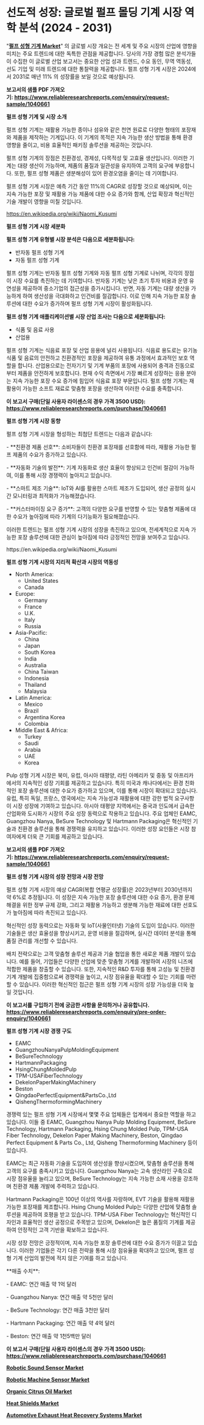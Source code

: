 <p><h1>선도적 성장: 글로벌 펄프 몰딩 기계 시장 역학 분석 (2024 - 2031)</h1></p><p>"<strong><a href="https://www.reliableresearchreports.com/pulp-moulding-machinery-r1040661">펄프 성형 기계 Market</a></strong>" 의 글로벌 시장 개요는 전 세계 및 주요 시장의 산업에 영향을 미치는 주요 트렌드에 대한 독특한 관점을 제공합니다. 당사의 가장 경험 많은 분석가들이 수집한 이 글로벌 산업 보고서는 중요한 산업 성과 트렌드, 수요 동인, 무역 역동성, 선도 기업 및 미래 트렌드에 대한 통찰력을 제공합니다. 펄프 성형 기계 시장은 2024에서 2031로 매년 11% 의 성장률을 보일 것으로 예상됩니다.</p>
<p><strong>보고서의 샘플 PDF 가져오기:&nbsp;<a href="https://www.reliableresearchreports.com/enquiry/request-sample/1040661">https://www.reliableresearchreports.com/enquiry/request-sample/1040661</a></strong></p>
<p><strong>펄프 성형 기계 및 시장 소개</strong></p>
<p><p>펄프 성형 기계는 재활용 가능한 종이나 섬유와 같은 천연 원료로 다양한 형태의 포장재와 제품을 제작하는 기계입니다. 이 기계의 목적은 지속 가능한 생산 방법을 통해 환경 영향을 줄이고, 비용 효율적인 패키징 솔루션을 제공하는 것입니다. </p><p>펄프 성형 기계의 장점은 친환경성, 경제성, 다목적성 및 고효율 생산입니다. 이러한 기계는 대량 생산이 가능하며, 제품의 품질과 일관성을 유지하여 고객의 요구에 부응합니다. 또한, 펄프 성형 제품은 생분해성이 있어 환경오염을 줄이는 데 기여합니다.</p><p>펄프 성형 기계 시장은 예측 기간 동안 11%의 CAGR로 성장할 것으로 예상되며, 이는 지속 가능한 포장 및 재활용 가능 제품에 대한 수요 증가와 함께, 산업 확장과 혁신적인 기술 개발이 영향을 미칠 것입니다.</p></p>
<p><a href="https://en.wikipedia.org/wiki/Naomi_Kusumi">https://en.wikipedia.org/wiki/Naomi_Kusumi</a></p>
<p><strong>펄프 성형 기계 시장 세분화</strong></p>
<p><strong>펄프 성형 기계 유형별 시장 분석은 다음으로 세분화됩니다:</strong></p>
<p><ul><li>반자동 펄프 성형 기계</li><li>자동 펄프 성형 기계</li></ul></p>
<p><p>펄프 성형 기계는 반자동 펄프 성형 기계와 자동 펄프 성형 기계로 나뉘며, 각각의 장점이 시장 수요를 촉진하는 데 기여합니다. 반자동 기계는 낮은 초기 투자 비용과 운영 유연성을 제공하여 중소기업의 접근성을 증가시킵니다. 반면, 자동 기계는 대량 생산을 가능하게 하여 생산성을 극대화하고 인건비를 절감합니다. 이로 인해 지속 가능한 포장 솔루션에 대한 수요가 증가하며 펄프 성형 기계 시장이 활성화됩니다.</p></p>
<p><strong>펄프 성형 기계 애플리케이션별 시장 산업 조사는 다음으로 세분화됩니다:</strong></p>
<p><ul><li>식품 및 음료 사용</li><li>산업용</li></ul></p>
<p><p>펄프 성형 기계는 식음료 포장 및 산업 응용에 널리 사용됩니다. 식음료 용도로는 유기농 식품 및 음료의 안전하고 친환경적인 포장을 제공하여 유통 과정에서 효과적인 보호 역할을 합니다. 산업용으로는 전자기기 및 기계 부품의 포장에 사용되어 충격과 진동으로부터 제품을 안전하게 보호합니다. 현재 수익 측면에서 가장 빠르게 성장하는 응용 분야는 지속 가능한 포장 수요 증가에 힘입어 식음료 포장 부문입니다. 펄프 성형 기계는 재활용이 가능한 소프트 재료로 맞춤형 포장을 생산하여 이러한 수요를 충족합니다.</p></p>
<p><strong>이 보고서 구매(단일 사용자 라이센스의 경우 가격 3500 USD): <a href="https://www.reliableresearchreports.com/purchase/1040661">https://www.reliableresearchreports.com/purchase/1040661</a></strong></p>
<p><strong>펄프 성형 기계 시장 동향</strong></p>
<p><p>펄프 성형 기계 시장을 형성하는 최첨단 트렌드는 다음과 같습니다:</p><p>- **친환경 제품 선호**: 소비자들이 친환경 포장재를 선호함에 따라, 재활용 가능한 펄프 제품의 수요가 증가하고 있습니다.</p><p>  </p><p>- **자동화 기술의 발전**: 기계 자동화로 생산 효율이 향상되고 인건비 절감이 가능하여, 이를 통해 시장 경쟁력이 높아지고 있습니다.</p><p>  </p><p>- **스마트 제조 기술**: IoT와 AI를 활용한 스마트 제조가 도입되어, 생산 공정의 실시간 모니터링과 최적화가 가능해졌습니다.</p><p>  </p><p>- **커스터마이징 요구 증가**: 고객의 다양한 요구를 반영할 수 있는 맞춤형 제품에 대한 수요가 높아짐에 따라 기계의 다기능화가 필요해졌습니다.</p><p>이러한 트렌드는 펄프 성형 기계 시장의 성장을 촉진하고 있으며, 전세계적으로 지속 가능한 포장 솔루션에 대한 관심이 높아짐에 따라 긍정적인 전망을 보여주고 있습니다.</p></p>
<p>https://en.wikipedia.org/wiki/Naomi_Kusumi</p>
<p><strong>펄프 성형 기계 시장의 지리적 확산과 시장의 역동성</strong></p>
<p><ul>
    <li>
        North America:
        <ul>
            <li>United States</li>
            <li>Canada</li>
        </ul>
    </li>
    <li>
        Europe:
        <ul>
            <li>Germany</li>
            <li>France</li>
            <li>U.K.</li>
            <li>Italy</li>
            <li>Russia</li>
        </ul>
    </li>
    <li>
        Asia-Pacific:
        <ul>
            <li>China</li>
            <li>Japan</li>
            <li>South Korea</li>
            <li>India</li>
            <li>Australia</li>
            <li>China Taiwan</li>
            <li>Indonesia</li>
            <li>Thailand</li>
            <li>Malaysia</li>
        </ul>
    </li>
    <li>
        Latin America:
        <ul>
            <li>Mexico</li>
            <li>Brazil</li>
            <li>Argentina Korea</li>
            <li>Colombia</li>
        </ul>
    </li>
    <li>
        Middle East & Africa:
        <ul>
            <li>Turkey</li>
            <li>Saudi</li>
            <li>Arabia</li>
            <li>UAE</li>
            <li>Korea</li>
        </ul>
    </li>
    </ul></p>
<p><p>Pulp 성형 기계 시장은 북미, 유럽, 아시아 태평양, 라틴 아메리카 및 중동 및 아프리카에서의 지속적인 성장 기회를 제공하고 있습니다. 특히 미국과 캐나다에서는 환경 친화적인 포장 솔루션에 대한 수요가 증가하고 있으며, 이를 통해 시장이 확대되고 있습니다. 유럽, 특히 독일, 프랑스, 영국에서는 지속 가능성과 재활용에 대한 강한 법적 요구사항이 시장 성장에 기여하고 있습니다. 아시아 태평양 지역에서는 중국과 인도에서 급속한 산업화와 도시화가 시장의 주요 성장 동력으로 작용하고 있습니다. 주요 업체인 EAMC, Guangzhou Nanya, BeSure Technology 및 Hartmann Packaging은 혁신적인 기술과 친환경 솔루션을 통해 경쟁력을 유지하고 있습니다. 이러한 성장 요인들은 시장 참여자에게 더욱 큰 기회를 제공하고 있습니다.</p></p>
<p><strong>보고서의 샘플 PDF 가져오기:&nbsp;<a href="https://www.reliableresearchreports.com/enquiry/request-sample/1040661">https://www.reliableresearchreports.com/enquiry/request-sample/1040661</a></strong></p>
<p><strong>펄프 성형 기계 시장의 성장 전망과 시장 전망</strong></p>
<p><p>펄프 성형 기계 시장의 예상 CAGR(복합 연평균 성장률)은 2023년부터 2030년까지 약 6%로 추정됩니다. 이 성장은 지속 가능한 포장 솔루션에 대한 수요 증가, 환경 문제 해결을 위한 정부 규제 강화, 그리고 재활용 가능하고 생분해 가능한 재료에 대한 선호도가 높아짐에 따라 촉진되고 있습니다.</p><p>혁신적인 성장 동력으로는 자동화 및 IoT(사물인터넷) 기술의 도입이 있습니다. 이러한 기술들은 생산 효율성을 향상시키고, 운영 비용을 절감하며, 실시간 데이터 분석을 통해 품질 관리를 개선할 수 있습니다. </p><p>배치 전략으로는 고객 맞춤형 솔루션 제공과 기술 협업을 통한 새로운 제품 개발이 있습니다. 예를 들어, 기업들은 다양한 산업에 맞춘 맞춤형 기계를 개발하여 시장의 니즈에 적합한 제품을 창출할 수 있습니다. 또한, 지속적인 R&D 투자를 통해 고성능 및 친환경 기계 개발에 집중함으로써 경쟁력을 높이고, 시장 점유율을 확대할 수 있는 기회를 마련할 수 있습니다. 이러한 혁신적인 접근은 펄프 성형 기계 시장의 성장 가능성을 더욱 높일 것입니다.</p></p>
<p><strong>이 보고서를 구입하기 전에 궁금한 사항을 문의하거나 공유합니다. <a href="https://www.reliableresearchreports.com/enquiry/pre-order-enquiry/1040661">https://www.reliableresearchreports.com/enquiry/pre-order-enquiry/1040661</a></strong></p>
<p><strong>펄프 성형 기계 시장 경쟁 구도</strong></p>
<p><ul><li>EAMC</li><li>GuangzhouNanyaPulpMoldingEquipment</li><li>BeSureTechnology</li><li>HartmannPackaging</li><li>HsingChungMoldedPulp</li><li>TPM-USAFiberTechnology</li><li>DekelonPaperMakingMachinery</li><li>Beston</li><li>QingdaoPerfectEquipment&PartsCo.,Ltd</li><li>QishengThermoformingMachinery</li></ul></p>
<p><p>경쟁력 있는 펄프 성형 기계 시장에서 몇몇 주요 업체들은  업계에서 중요한 역할을 하고 있습니다. 이들 중 EAMC, Guangzhou Nanya Pulp Molding Equipment, BeSure Technology, Hartmann Packaging, Hsing Chung Molded Pulp, TPM-USA Fiber Technology, Dekelon Paper Making Machinery, Beston, Qingdao Perfect Equipment & Parts Co., Ltd, Qisheng Thermoforming Machinery 등이 있습니다.</p><p>EAMC는 최근 자동화 기술을 도입하여 생산성을 향상시켰으며, 맞춤형 솔루션을 통해 고객의 요구를 충족시키고 있습니다. Guangzhou Nanya는 고속 생산라인 구축으로 시장 점유율을 늘리고 있으며, BeSure Technology는 지속 가능한 소재 사용을 강조하며 친환경 제품 개발에 주력하고 있습니다.</p><p>Hartmann Packaging은 100년 이상의 역사를 자랑하며, EVT 기술을 활용해 재활용 가능한 포장재를 제조합니다. Hsing Chung Molded Pulp는 다양한 산업에 맞춤형 솔루션을 제공하여 호평을 받고 있습니다. TPM-USA Fiber Technology는 혁신적인 디자인과 효율적인 생산 공정으로 주목받고 있으며, Dekelon은 높은 품질의 기계를 제공하여 안정적인 고객 기반을 확보하고 있습니다.</p><p>시장 성장 전망은 긍정적이며, 지속 가능한 포장 솔루션에 대한 수요 증가가 이끌고 있습니다. 이러한 기업들은 각기 다른 전략을 통해 시장 점유율을 확대하고 있으며, 펄프 성형 기계 산업의 발전에 적지 않은 기여를 하고 있습니다.</p><p>**매출 수치**:</p><p>- EAMC: 연간 매출 약 1억 달러</p><p>- Guangzhou Nanya: 연간 매출 약 5천만 달러</p><p>- BeSure Technology: 연간 매출 3천만 달러</p><p>- Hartmann Packaging: 연간 매출 약 4억 달러</p><p>- Beston: 연간 매출 약 1천5백만 달러</p></p>
<p><strong>이 보고서 구매(단일 사용자 라이센스의 경우 가격 3500 USD): <a href="https://www.reliableresearchreports.com/purchase/1040661">https://www.reliableresearchreports.com/purchase/1040661</a></strong></p>
<p><strong><p><a href="https://github.com/RoseBoyd475/Market-Research-Report-List-1/blob/main/robotic-sound-sensor-market.md">Robotic Sound Sensor Market</a></p><p><a href="https://github.com/NasrinKhan99/Market-Research-Report-List-1/blob/main/robotic-machine-sensor-market.md">Robotic Machine Sensor Market</a></p><p><a href="https://www.linkedin.com/pulse/market-insights-global-organic-citrus-oil-forecast-innovation-b6eef?trackingId=XodNom1DR1uIzX7T%2Fe8vKw%3D%3D">Organic Citrus Oil Market</a></p><p><a href="https://issuu.com/reportprime-2/docs/heat-shields-market-size-2030.pptx_173f92c05d0f73">Heat Shields Market</a></p><p><a href="https://issuu.com/reportprime-2/docs/automotive-exhaust-heat-recovery-sy_ae8468cfeb6987">Automotive Exhaust Heat Recovery Systems Market</a></p></strong></p>
<p></p>